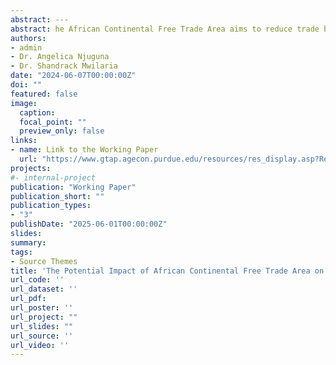 ```yaml
---
abstract: ---
abstract: he African Continental Free Trade Area aims to reduce trade barriers across Africa, promote trade, capital and labor mobility, and promote industrial development. Kenya’s exports are significantly reliant on African markets and Kenya was among the first countries to ratify the agreement. On average, Kenya exports 40 percent of its total exports and 70 percent of its manufactured exports to African markets annually. While previous studies have investigated the potential impact of African Continental Free Trade Area on trade, most of the studies are not country specific and primarily uses Armington trade model. This study uses a heterogeneous firm’s Global Trade Analysis Project model (GTAPHET) to investigate the potential impact of the African Continental Free Trade Area on trade in Kenya. The model provides a structure for comparing results from Armington, Krugman, and Melitz trade models in a general equilibrium model. The study found that, first, the African Continental Free Trade Area will increase Kenya’s exports and imports, and the Melitz model projects double the increase under the Armington and Krugman models. Second, rubber and plastic exports will experience significant growth compared to other sectors. Third, Kenyan trade with Central Africa and Southern Africa will increase significantly due to the agreement. In light of these results, policymakers should prioritize support for firms in key sectors poised for growth under the agreement and strategically enhance trade with Central Africa and Southern Africa.
authors:
- admin
- Dr. Angelica Njuguna
- Dr. Shandrack Mwilaria
date: "2024-06-07T00:00:00Z"
doi: ""
featured: false
image:
  caption: 
  focal_point: ""
  preview_only: false
links:
- name: Link to the Working Paper
  url: "https://www.gtap.agecon.purdue.edu/resources/res_display.asp?RecordID=7488"
projects:
#- internal-project
publication: "Working Paper"
publication_short: ""
publication_types: 
- "3"
publishDate: "2025-06-01T00:00:00Z"
slides: 
summary: 
tags: 
- Source Themes
title: 'The Potential Impact of African Continental Free Trade Area on Trade: A GTAP-HET Analysis.'
url_code: ''
url_dataset: ''
url_pdf: 
url_poster: ''
url_project: ""
url_slides: ""
url_source: ''
url_video: ''
---
```

